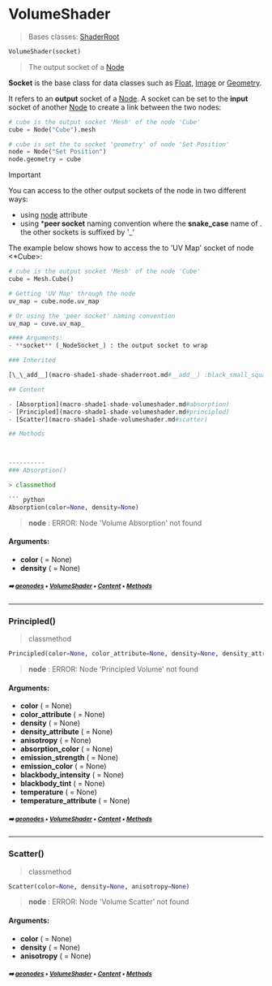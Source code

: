 # VolumeShader

> Bases classes: [ShaderRoot](macro-shade1-shade-shaderroot.md#shaderroot)

``` python
VolumeShader(socket)
```

> The output socket of a [Node](geono-node.md#node)

**Socket** is the base class for data classes such as [Float](geono-float.md#float), [Image](geono-image.md#image) or [Geometry](geono-geometry.md#geometry).

It refers to an **output** socket of a [Node](geono-node.md#node). A socket can be set to the **input** socket
of another [Node](geono-node.md#node) to create a link between the two nodes:

``` python
# cube is the output socket 'Mesh' of the node 'Cube'
cube = Node("Cube").mesh

# cube is set the to socket 'geometry' of node 'Set Position'
node = Node("Set Position")
node.geometry = cube
```

> [!IMPORTANT]
> You can access to the other output sockets of the node in two different ways:
> - using [node](geono-socket.md#node) attribute
> - using ***peer socket** naming convention where the **snake_case** name of
>.  the other sockets is suffixed by '_'

The example below shows how to access the to 'UV Map' socket of node <*Cube>:

``` python
# cube is the output socket 'Mesh' of the node 'Cube'
cube = Mesh.Cube()

# Getting 'UV Map' through the node
uv_map = cube.node.uv_map

# Or using the 'peer socket' naming convention
uv_map = cuve.uv_map_

#### Arguments:
- **socket** (_NodeSocket_) : the output socket to wrap

### Inherited

[\_\_add__](macro-shade1-shade-shaderroot.md#__add__) :black_small_square: [add](macro-shade1-shade-shaderroot.md#add) :black_small_square: [blur](geono-socket.md#blur) :black_small_square: [\_cache](geono-nodecache.md#_cache) :black_small_square: [\_cache_reset](geono-nodecache.md#_cache_reset) :black_small_square: [check_in_list](geono-socket.md#check_in_list) :black_small_square: [data_type](geono-socket.md#data_type) :black_small_square: [\_geometry_class](geono-socket.md#_geometry_class) :black_small_square: [\_\_getattr__](geono-socket.md#__getattr__) :black_small_square: [get_socket_class](geono-socket.md#get_socket_class) :black_small_square: [IndexSwitch](geono-socket.md#indexswitch) :black_small_square: [index_switch](geono-socket.md#index_switch) :black_small_square: [input_type](geono-socket.md#input_type) :black_small_square: [\_jump](geono-socket.md#_jump) :black_small_square: [\_lc](geono-socket.md#_lc) :black_small_square: [\_lcop](geono-socket.md#_lcop) :black_small_square: [MenuSwitch](geono-socket.md#menuswitch) :black_small_square: [menu_switch](geono-socket.md#menu_switch) :black_small_square: [mix](macro-shade1-shade-shaderroot.md#mix) :black_small_square: [Named](geono-valuesocket.md#named) :black_small_square: [NamedAttribute](geono-valuesocket.md#namedattribute) :black_small_square: [node](geono-socket.md#node) :black_small_square: [node_color](geono-socket.md#node_color) :black_small_square: [node_label](geono-socket.md#node_label) :black_small_square: [\_\_radd__](macro-shade1-shade-shaderroot.md#__radd__) :black_small_square: [\_reset](geono-socket.md#_reset) :black_small_square: [socket_type](geono-socket.md#socket_type) :black_small_square: [\_\_str__](geono-socket.md#__str__) :black_small_square: [surface_out](macro-shade1-shade-shaderroot.md#surface_out) :black_small_square: [Switch](geono-socket.md#switch) :black_small_square: [switch](geono-socket.md#switch) :black_small_square: [to_output](geono-socket.md#to_output) :black_small_square: [to_rgb](macro-shade1-shade-shaderroot.md#to_rgb) :black_small_square: [volume_out](macro-shade1-shade-shaderroot.md#volume_out) :black_small_square:

## Content

- [Absorption](macro-shade1-shade-volumeshader.md#absorption)
- [Principled](macro-shade1-shade-volumeshader.md#principled)
- [Scatter](macro-shade1-shade-volumeshader.md#scatter)

## Methods



----------
### Absorption()

> classmethod

``` python
Absorption(color=None, density=None)
```

> **node** : ERROR: Node 'Volume Absorption' not found

#### Arguments:
- **color** ( = None)
- **density** ( = None)

##### <sub>:arrow_right: [geonodes](index.md#geonodes) :black_small_square: [VolumeShader](macro-shade1-shade-volumeshader.md#volumeshader) :black_small_square: [Content](macro-shade1-shade-volumeshader.md#content) :black_small_square: [Methods](macro-shade1-shade-volumeshader.md#methods)</sub>

----------
### Principled()

> classmethod

``` python
Principled(color=None, color_attribute=None, density=None, density_attribute=None, anisotropy=None, absorption_color=None, emission_strength=None, emission_color=None, blackbody_intensity=None, blackbody_tint=None, temperature=None, temperature_attribute=None)
```

> **node** : ERROR: Node 'Principled Volume' not found

#### Arguments:
- **color** ( = None)
- **color_attribute** ( = None)
- **density** ( = None)
- **density_attribute** ( = None)
- **anisotropy** ( = None)
- **absorption_color** ( = None)
- **emission_strength** ( = None)
- **emission_color** ( = None)
- **blackbody_intensity** ( = None)
- **blackbody_tint** ( = None)
- **temperature** ( = None)
- **temperature_attribute** ( = None)

##### <sub>:arrow_right: [geonodes](index.md#geonodes) :black_small_square: [VolumeShader](macro-shade1-shade-volumeshader.md#volumeshader) :black_small_square: [Content](macro-shade1-shade-volumeshader.md#content) :black_small_square: [Methods](macro-shade1-shade-volumeshader.md#methods)</sub>

----------
### Scatter()

> classmethod

``` python
Scatter(color=None, density=None, anisotropy=None)
```

> **node** : ERROR: Node 'Volume Scatter' not found

#### Arguments:
- **color** ( = None)
- **density** ( = None)
- **anisotropy** ( = None)

##### <sub>:arrow_right: [geonodes](index.md#geonodes) :black_small_square: [VolumeShader](macro-shade1-shade-volumeshader.md#volumeshader) :black_small_square: [Content](macro-shade1-shade-volumeshader.md#content) :black_small_square: [Methods](macro-shade1-shade-volumeshader.md#methods)</sub>